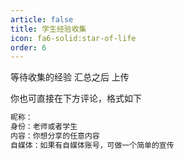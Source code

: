 ```yaml
---
article: false
title: 学生经验收集
icon: fa6-solid:star-of-life
order: 6
---
```


等待收集的经验 汇总之后 上传

你也可直接在下方评论，格式如下

```md
昵称：
身份：老师或者学生
内容：你想分享的任意内容
自媒体：如果有自媒体账号，可做一个简单的宣传
```
